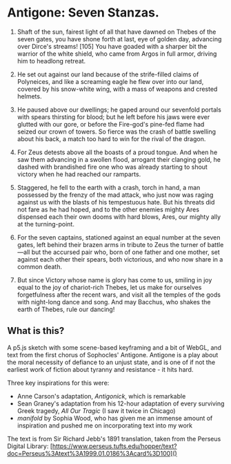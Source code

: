 # Antigone: Seven Stanzas.

1.  Shaft of the sun, fairest light of all that have dawned on Thebes of the seven gates, you have shone forth at last, eye of golden day, advancing over Dirce's streams! [105] You have goaded with a sharper bit the warrior of the white shield, who came from Argos in full armor, driving him to headlong retreat.


2.  He set out against our land because of the strife-filled claims of Polyneices, and like a screaming eagle he flew over into our land, covered by his snow-white wing, with a mass of weapons and crested helmets.

3.  He paused above our dwellings; he gaped around our sevenfold portals with spears thirsting for blood; but he left before his jaws were ever glutted with our gore, or before the Fire-god's pine-fed flame had seized our crown of towers. So fierce was the crash of battle swelling about his back, a match too hard to win for the rival of the dragon.

4.  For Zeus detests above all the boasts of a proud tongue. And when he saw them advancing in a swollen flood, arrogant their clanging gold, he dashed with brandished fire one who was already starting to shout victory when he had reached our ramparts.

5.  Staggered, he fell to the earth with a crash, torch in hand, a man possessed by the frenzy of the mad attack, who just now was raging against us with the blasts of his tempestuous hate. But his threats did not fare as he had hoped, and to the other enemies mighty Ares dispensed each their own dooms with hard blows, Ares, our mighty ally at the turning-point.

6.  For the seven captains, stationed against an equal number at the seven gates, left behind their brazen arms in tribute to Zeus the turner of battle—all but the accursed pair who, born of one father and one mother, set against each other their spears, both victorious, and who now share in a common death.

7.  But since Victory whose name is glory has come to us, smiling in joy equal to the joy of chariot-rich Thebes, let us make for ourselves forgetfulness after the recent wars, and visit all the temples of the gods with night-long dance and song. And may Bacchus, who shakes the earth of Thebes, rule our dancing!

## What is this?

A p5.js sketch with some scene-based keyframing and a bit of WebGL, and text from the first chorus of Sophocles' Antigone.  Antigone is a play about the moral necessity of defiance to an unjust state, and is one of if not the earliest work of fiction about tyranny and resistance - it hits hard.  

Three key inspirations for this were: 
- Anne Carson's adaptation, *Antigonick*, which is remarkable
- Sean Graney's adaptation from his 12-hour adaptation of every surviving Greek tragedy, *All Our Tragic* (I saw it twice in Chicago)
- *manifold* by Sophia Wood, who has given me an immense amount of inspiration and pushed me on incorporating text into my work

The text is from Sir Richard Jebb's 1891 translation, taken from the Perseus Digital Library:
[https://www.perseus.tufts.edu/hopper/text?doc=Perseus%3Atext%3A1999.01.0186%3Acard%3D100]()
